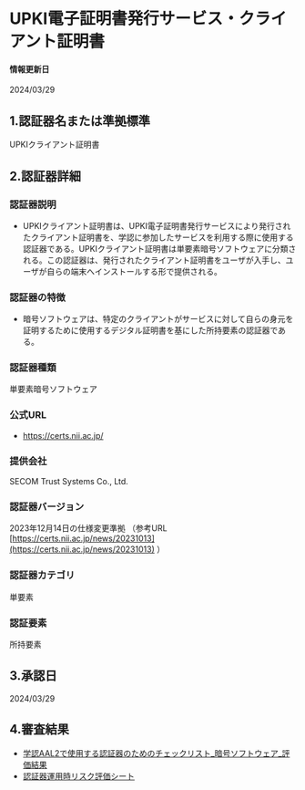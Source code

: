 # UPKI電子証明書発行サービス・クライアント証明書

#### 情報更新日
  2024/03/29

## 1.認証器名または準拠標準
  UPKIクライアント証明書

## 2.認証器詳細

### 認証器説明
  - UPKIクライアント証明書は、UPKI電子証明書発行サービスにより発行されたクライアント証明書を、学認に参加したサービスを利用する際に使用する認証器である。UPKIクライアント証明書は単要素暗号ソフトウェアに分類される。この認証器は、発行されたクライアント証明書をユーザが入手し、ユーザが自らの端末へインストールする形で提供される。

### 認証器の特徴
  - 暗号ソフトウェアは、特定のクライアントがサービスに対して自らの身元を証明するために使用するデジタル証明書を基にした所持要素の認証器である。

### 認証器種類
  単要素暗号ソフトウェア

### 公式URL
  - https://certs.nii.ac.jp/

### 提供会社
  SECOM Trust Systems Co., Ltd.

### 認証器バージョン
  2023年12月14日の仕様変更準拠 （参考URL [https://certs.nii.ac.jp/news/20231013](https://certs.nii.ac.jp/news/20231013) ）

### 認証器カテゴリ
  単要素

### 認証要素
  所持要素

## 3.承認日
  2024/03/29

## 4.審査結果
  - [学認AAL2で使用する認証器のためのチェックリスト_暗号ソフトウェア_評価結果](../assets/checklist_upki_clientcert.xlsx)
  - [認証器運用時リスク評価シート](../risk_assesment.md)